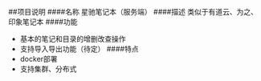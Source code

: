 ##项目说明
####名称
星驰笔记本（服务端）
####描述
类似于有道云、为之、印象笔记本
####功能
* 基本的笔记和目录的增删改查操作
* 支持导入导出功能（待定）
####特点
* docker部署
* 支持集群、分布式
